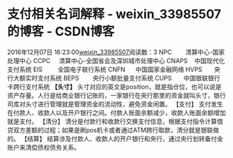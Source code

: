 # 支付相关名词解释 - weixin_33985507的博客 - CSDN博客
2016年12月07日 16:23:00[weixin_33985507](https://me.csdn.net/weixin_33985507)阅读数：3
NPC        清算中心-国家处理中心
CCPC     清算中心-全国省会及深圳城市处理中心
CNAPS    中国现代化支付系统
EIS         全国电子联行系统
CNFN      中国国家金融网络
HVPS       央行大额实时支付系统
BEPS        央行小额批量支付系统
CUPS       中国银联银行卡跨行支付系统
**【**头寸**】**
头寸对应的英文是position，就是指仓位，也可以说是资产存量。人行是给商业银行记账的，一家银行在央行那里的资金就叫头寸，银行司库对头寸进行管理就是管理资金的流动性，避免资金闲置。
【支付】
支付发生在付款人、收款人以及开户银行之间。付款人账面余额减少，收款人账面余额增加就是支付。
【清分】
清分是付款行和收款行交换支付信息，根据支付指令计算借贷双方差额的过程；如果是刷pos机卡或者通过ATM跨行取款，清分就是银联做的。
【结算】
结算涉及付款人、收款人的开户银行和央行，通过央行划转备付金账户来清偿债权债务关系。
